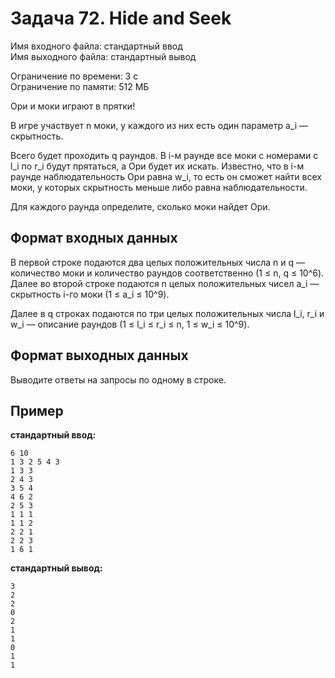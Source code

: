 # Задача 72. Hide and Seek

Имя входного файла: стандартный ввод  
Имя выходного файла: стандартный вывод  

Ограничение по времени: 3 с  
Ограничение по памяти: 512 МБ  

Ори и моки играют в прятки!

В игре участвует n моки, у каждого из них есть один параметр a_i — скрытность.

Всего будет проходить q раундов. В i-м раунде все моки с номерами с l_i по r_i будут прятаться, а Ори будет их искать. Известно, что в i-м раунде наблюдательность Ори равна w_i, то есть он сможет найти всех моки, у которых скрытность меньше либо равна наблюдательности.

Для каждого раунда определите, сколько моки найдет Ори.

## Формат входных данных

В первой строке подаются два целых положительных числа n и q — количество моки и количество раундов соответственно (1 ≤ n, q ≤ 10^6).  
Далее во второй строке подаются n целых положительных чисел a_i — скрытность i-го моки (1 ≤ a_i ≤ 10^9).

Далее в q строках подаются по три целых положительных числа l_i, r_i и w_i — описание раундов (1 ≤ l_i ≤ r_i ≤ n, 1 ≤ w_i ≤ 10^9).

## Формат выходных данных

Выводите ответы на запросы по одному в строке.

## Пример

**стандартный ввод:**
```
6 10
1 3 2 5 4 3
1 3 3
2 4 3
3 5 4
4 6 2
2 5 3
1 1 1
1 1 2
2 2 1
2 2 3
1 6 1
```

**стандартный вывод:**
```
3
2
2
0
2
1
1
0
1
1
```
